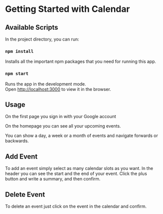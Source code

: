 # Getting Started with Calendar

## Available Scripts

In the project directory, you can run:

### `npm install`

Installs all the important npm packages that you need for running this app.

### `npm start`

Runs the app in the development mode.\
Open [http://localhost:3000](http://localhost:3000) to view it in the browser.

## Usage

On the first page you sign in with your Google account

On the homepage you can see all your upcoming events.

You can show a day, a week or a month of events and navigate forwards or backwards.

## Add Event

To add an event simply select as many calendar slots as you want.
In the header you can see the start and the end of your event.
Click the plus button and write a summary, and then confirm.

## Delete Event

To delete an event just click on the event in the calendar and confirm.
